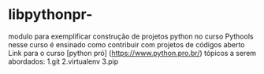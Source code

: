# libpythonpr-
modulo para exemplificar construção de projetos python no curso Pythools
nesse curso é ensinado como contribuir com projetos de códigos aberto
Link  para o curso [python pró] (https://www.python.pro.br/)
tópicos a serem abordados:
1.git
2.virtualenv
3.pip